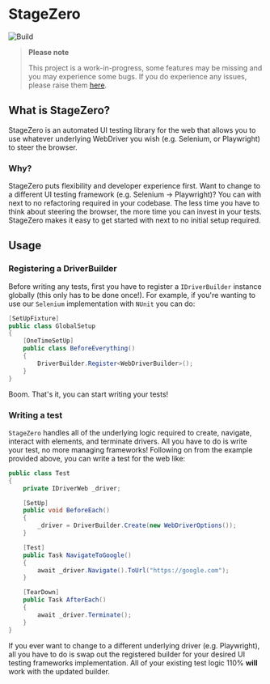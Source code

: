 # StageZero

![Build](https://github.com/mitchHay/StageZero/actions/workflows/build.yml/badge.svg?branch=main)

> **Please note**
>
> This project is a work-in-progress, some features may be missing and you may experience some bugs.
> If you do experience any issues, please raise them [here](https://github.com/mitchHay/StageZero/issues/new).

## What is StageZero?

StageZero is an automated UI testing library for the web that allows you to use whatever underlying WebDriver you wish (e.g. Selenium, or Playwright) to steer the browser.

### Why?

StageZero puts flexibility and developer experience first. Want to change to a different UI testing framework (e.g. Selenium -> Playwright)? You can with next to no refactoring required in your codebase. The less time you have to think about steering the browser, the more time you can invest in your tests. StageZero makes it easy to get started with next to no initial setup required.

## Usage

### Registering a DriverBuilder

Before writing any tests, first you have to register a `IDriverBuilder` instance globally (this only has to be done once!). For example, if you're wanting to use our `Selenium` implementation with `NUnit` you can do:

```csharp
[SetUpFixture]
public class GlobalSetup
{
    [OneTimeSetUp]
    public class BeforeEverything()
    {
        DriverBuilder.Register<WebDriverBuilder>();
    }
}
```

Boom. That's it, you can start writing your tests! 

### Writing a test

`StageZero` handles all of the underlying logic required to create, navigate, interact with elements, and terminate drivers. All you have to do is write your test, no more managing frameworks! Following on from the example provided above, you can write a test for the web like:

```csharp
public class Test
{
    private IDriverWeb _driver;

    [SetUp]
    public void BeforeEach()
    {
        _driver = DriverBuilder.Create(new WebDriverOptions());
    }

    [Test]
    public Task NavigateToGoogle()
    {
        await _driver.Navigate().ToUrl("https://google.com");
    }

    [TearDown]
    public Task AfterEach()
    {
        await _driver.Terminate();
    }
}
```

If you ever want to change to a different underlying driver (e.g. Playwright), all you have to do is swap out the registered builder for your desired UI testing frameworks implementation. All of your existing test logic 110% **will** work with the updated builder.
